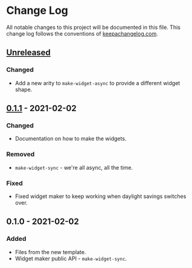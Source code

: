 # Change Log
All notable changes to this project will be documented in this file. This change log follows the conventions of [keepachangelog.com](http://keepachangelog.com/).

## [Unreleased]
### Changed
- Add a new arity to `make-widget-async` to provide a different widget shape.

## [0.1.1] - 2021-02-02
### Changed
- Documentation on how to make the widgets.

### Removed
- `make-widget-sync` - we're all async, all the time.

### Fixed
- Fixed widget maker to keep working when daylight savings switches over.

## 0.1.0 - 2021-02-02
### Added
- Files from the new template.
- Widget maker public API - `make-widget-sync`.

[Unreleased]: https://github.com/your-name/clojure-project/compare/0.1.1...HEAD
[0.1.1]: https://github.com/your-name/clojure-project/compare/0.1.0...0.1.1
